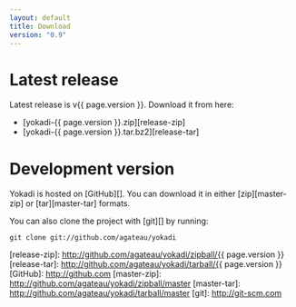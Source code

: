 ```yaml
---
layout: default
title: Download
version: "0.9"
---
```

# Latest release

Latest release is v{{ page.version }}. Download it from here:

- [yokadi-{{ page.version }}.zip][release-zip]
- [yokadi-{{ page.version }}.tar.bz2][release-tar]

# Development version

Yokadi is hosted on [GitHub][]. You can download it in either [zip][master-zip]
or [tar][master-tar] formats.

You can also clone the project with [git][] by running:

    git clone git://github.com/agateau/yokadi

[release-zip]: http://github.com/agateau/yokadi/zipball/{{ page.version }}
[release-tar]: http://github.com/agateau/yokadi/tarball/{{ page.version }}
[GitHub]: http://github.com
[master-zip]: http://github.com/agateau/yokadi/zipball/master
[master-tar]: http://github.com/agateau/yokadi/tarball/master
[git]: http://git-scm.com
